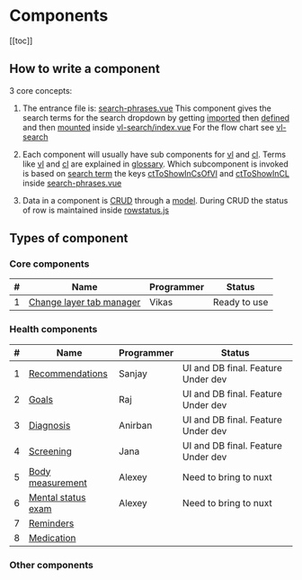 # Components

[[toc]]

## How to write a component

3 core concepts:

1. The entrance file is: [search-phrases.vue](https://github.com/savantcare/emr/blob/master/ptclient/cts/spi/rem/search-phrases.vue)
   This component gives the search terms for the search dropdown by getting [imported](https://github.com/savantcare/emr/blob/85e1510dd834a7e812e2a2ec37eaf26d2c2aa91f/ptclient/cts/core/vl-search/index.vue#L24) then [defined](https://github.com/savantcare/emr/blob/85e1510dd834a7e812e2a2ec37eaf26d2c2aa91f/ptclient/cts/core/vl-search/index.vue#L31) and then [mounted](https://github.com/savantcare/emr/blob/85e1510dd834a7e812e2a2ec37eaf26d2c2aa91f/ptclient/cts/core/vl-search/index.vue#L4) inside
   [vl-search/index.vue](https://github.com/savantcare/emr/blob/master/ptclient/cts/core/vl-search/index.vue) For the flow chart see [vl-search](./core/vl-search/README.md)

2. Each component will usually have sub components for [vl](https://github.com/savantcare/emr/tree/master/ptclient/cts/spi/rem/vl) and [cl](https://github.com/savantcare/emr/tree/master/ptclient/cts/spi/rem/cl). Terms like [vl](../../docs/GLOSSARY.html#others) and [cl](../../docs/GLOSSARY.html#others) are explained in [glossary](../../docs/GLOSSARY). Which subcomponent is invoked is based on [search term](https://github.com/savantcare/emr/blob/85e1510dd834a7e812e2a2ec37eaf26d2c2aa91f/ptclient/cts/spi/rem/search-phrases.vue#L15) the keys [ctToShowInCsOfVl](https://github.com/savantcare/emr/blob/85e1510dd834a7e812e2a2ec37eaf26d2c2aa91f/ptclient/cts/spi/rem/search-phrases.vue#L17) and [ctToShowInCL](https://github.com/savantcare/emr/blob/85e1510dd834a7e812e2a2ec37eaf26d2c2aa91f/ptclient/cts/spi/rem/search-phrases.vue#L26) inside [search-phrases.vue](https://github.com/savantcare/emr/blob/master/ptclient/cts/spi/rem/search-phrases.vue)

3. Data in a component is [CRUD](https://en.wikipedia.org/wiki/Create,_read,_update_and_delete) through a [model](https://github.com/savantcare/emr/blob/master/ptclient/cts/spi/rem/db/vuex-orm/rem.js). During CRUD the status of row is maintained inside [rowstatus.js](https://github.com/savantcare/emr/blob/master/ptclient/cts/core/crud/rowstatus.js)

## Types of component

### Core components

| #   | Name                                                | Programmer | Status       |
| --- | --------------------------------------------------- | ---------- | ------------ |
| 1   | [Change layer tab manager](./core/cl-tabs-manager/) | Vikas      | Ready to use |

### Health components

| #   | Name                             | Programmer | Status                             |
| --- | -------------------------------- | ---------- | ---------------------------------- |
| 1   | [Recommendations](./spi/rec/)    | Sanjay     | UI and DB final. Feature Under dev |
| 2   | [Goals](./spi/goal/)             | Raj        | UI and DB final. Feature Under dev |
| 3   | [Diagnosis](./spi/dx/)           | Anirban    | UI and DB final. Feature Under dev |
| 4   | [Screening](./spi/scr/)          | Jana       | UI and DB final. Feature Under dev |
| 5   | [Body measurement](./spi/bm/)    | Alexey     | Need to bring to nuxt              |
| 6   | [Mental status exam](./spi/mse/) | Alexey     | Need to bring to nuxt              |
| 7   | [Reminders](./spi/rem/)          |            |                                    |
| 8   | [Medication](./spi/medications/) |            |                                    |

### Other components
